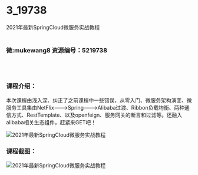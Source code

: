 # 3_19738
2021年最新SpringCloud微服务实战教程
<br/></br>
<h3>微:mukewang8 资源编号：5219738</h3>
<br/></br>
<h3>课程介绍：</h3>
<p>本次课程由浅入深、纠正了之前课程中一些错误，从零入门、微服务架构演变、微服务工具集由NetFlix---&gt;Spring---&gt;Alibaba过渡、Ribbon负载均衡、两种通信方式、RestTemplate、以及openfeign、服务网关的断言和过滤等。还融入alibaba相关生态组件，赶紧来GET吧！</p>
<p><img src="https://www.ko996.com/wp-content/uploads/img/2021/05/1-6-300x199.png" alt="2021年最新SpringCloud微服务实战教程"></p>
<div class="info-desc">
<h3>课程截图：</h3>
<p><img src="https://www.ko996.com/wp-content/uploads/img/2021/05/2-8.png" alt="2021年最新SpringCloud微服务实战教程"></p>


			
</div>
